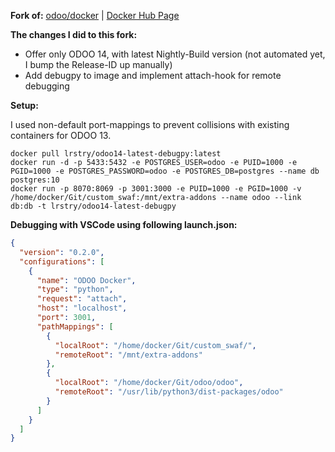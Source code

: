 **Fork of:** [odoo/docker](https://github.com/odoo/docker) | [Docker Hub Page](https://hub.docker.com/_/odoo)

**The changes I did to this fork:**

- Offer only ODOO 14, with latest Nightly-Build version (not automated yet, I bump the Release-ID up manually)
- Add debugpy to image and implement attach-hook for remote debugging

**Setup:**

I used non-default port-mappings to prevent collisions with existing containers for ODOO 13.

```shell
docker pull lrstry/odoo14-latest-debugpy:latest
docker run -d -p 5433:5432 -e POSTGRES_USER=odoo -e PUID=1000 -e PGID=1000 -e POSTGRES_PASSWORD=odoo -e POSTGRES_DB=postgres --name db postgres:10
docker run -p 8070:8069 -p 3001:3000 -e PUID=1000 -e PGID=1000 -v /home/docker/Git/custom_swaf:/mnt/extra-addons --name odoo --link db:db -t lrstry/odoo14-latest-debugpy
```

**Debugging with VSCode using following launch.json:**

```json
{
  "version": "0.2.0",
  "configurations": [
    {
      "name": "ODOO Docker",
      "type": "python",
      "request": "attach",
      "host": "localhost",
      "port": 3001,
      "pathMappings": [
        {
          "localRoot": "/home/docker/Git/custom_swaf/",
          "remoteRoot": "/mnt/extra-addons"
        },
        {
          "localRoot": "/home/docker/Git/odoo/odoo",
          "remoteRoot": "/usr/lib/python3/dist-packages/odoo"
        }
      ]
    }
  ]
}
```
